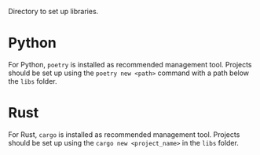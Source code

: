 Directory to set up libraries.

# Python

For Python, `poetry` is installed as recommended management tool.
Projects should be set up using the `poetry new <path>` command with a path below the `libs` folder.

# Rust

For Rust, `cargo` is installed as recommended management tool.
Projects should be set up using the `cargo new <project_name>` in the `libs` folder.
